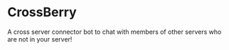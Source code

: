 # CrossBerry
A cross server connector bot to chat with members of other servers who are not in your server!
